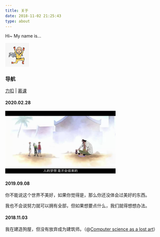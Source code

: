 ```yaml
---
title: 关于
date: 2018-11-02 21:25:43
type: about
---
```


Hi~ My name is...

<img src="avatar.jpg" width="15%" style="margin-left:0;" class="no-shadow">

### 导航

[力扣](https://www.leetcode-cn.com/smallyu) | [慕课](https://www.imooc.com/u/2408442/courses)

#### 2020.02.28

<img src="dream.jpeg" width="70%" style="margin-left:0;" class="no-shadow">

#### 2019.09.08

你不能说这个世界不美好，如果你觉得是，那么你还没体会过美好的东西。

我也不会说努力就可以拥有全部，但如果想要点什么，我们就得想想办法。

#### 2018.11.03

我在建造狗屋，但没有放弃成为建筑师。（@[Computer science as a lost art](http://rubyhacker.com/blog2/20150917.html)）

